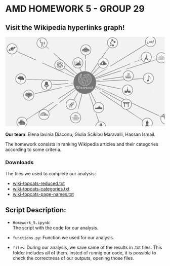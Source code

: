 # AMD HOMEWORK 5 - GROUP 29
## Visit the Wikipedia hyperlinks graph!
  
![](Image.png)
  
**Our team**: Elena lavinia Diaconu, Giulia Scikibu Maravalli, Hassan Ismail.  

The homework consists in ranking Wikipedia articles and their categories according to some criteria.

### Downloads
The files we used to complete our analysis:
- [wiki-topcats-reduced.txt](https://drive.google.com/file/d/1ghPJ4g6XMCUDFQ2JPqAVveLyytG8gBfL/view)
- [wiki-topcats-categories.txt](https://snap.stanford.edu/data/wiki-topcats.html)
- [wiki-topcats-page-names.txt](https://snap.stanford.edu/data/wiki-topcats.html)

## Script Description:
- `Homework_5.ipynb`:  
The script with the code for our analysis.

- `functions.py`: 
Function we used for our analysis.

- `files`:
During our analysis, we save same of the results in .txt files. This folder includes all of them. Insted of runnig our code, it is possible to check the correctness of our outputs, opening those files.
